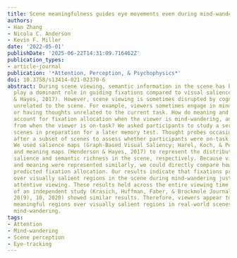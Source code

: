 ```yaml
---
title: Scene meaningfulness guides eye movements even during mind-wandering
authors:
- Han Zhang
- Nicola C. Anderson
- Kevin F. Miller
date: '2022-05-01'
publishDate: '2025-06-22T14:31:09.716462Z'
publication_types:
- article-journal
publication: '*Attention, Perception, & Psychophysics*'
doi: 10.3758/s13414-021-02370-6
abstract: During scene viewing, semantic information in the scene has been shown to
  play a dominant role in guiding fixations compared to visual salience (e.g., Henderson
  & Hayes, 2017). However, scene viewing is sometimes disrupted by cognitive processes
  unrelated to the scene. For example, viewers sometimes engage in mind-wandering,
  or having thoughts unrelated to the current task. How do meaning and visual salience
  account for fixation allocation when the viewer is mind-wandering, and does it differ
  from when the viewer is on-task? We asked participants to study a series of real-world
  scenes in preparation for a later memory test. Thought probes occasionally occurred
  after a subset of scenes to assess whether participants were on-task or mind-wandering.
  We used salience maps (Graph-Based Visual Saliency; Harel, Koch, & Perona, 2007)
  and meaning maps (Henderson & Hayes, 2017) to represent the distribution of visual
  salience and semantic richness in the scene, respectively. Because visual salience
  and meaning were represented similarly, we could directly compare how well they
  predicted fixation allocation. Our results indicate that fixations prioritized meaningful
  over visually salient regions in the scene during mind-wandering just as during
  attentive viewing. These results held across the entire viewing time. A re-analysis
  of an independent study (Krasich, Huffman, Faber, & Brockmole Journal of Vision,
  20(9), 10, 2020) showed similar results. Therefore, viewers appear to prioritize
  meaningful regions over visually salient regions in real-world scenes even during
  mind-wandering.
tags:
- Attention
- Mind-wandering
- Scene perception
- Eye-tracking
---
```

